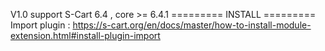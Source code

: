 V1.0 support S-Cart 6.4 , core >= 6.4.1
========= INSTALL =========
Import plugin : https://s-cart.org/en/docs/master/how-to-install-module-extension.html#install-plugin-import